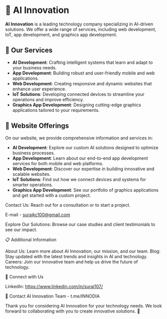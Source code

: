# 🤖 AI Innovation

**AI Innovation** is a leading technology company specializing in AI-driven solutions. We offer a wide range of services, including web development, IoT, app development, and graphics app development.

## 🌟 Our Services

- **AI Development**: Crafting intelligent systems that learn and adapt to your business needs.
- **App Development**: Building robust and user-friendly mobile and web applications.
- **Web Development**: Creating responsive and dynamic websites that enhance user experience.
- **IoT Solutions**: Developing connected devices to streamline your operations and improve efficiency.
- **Graphics App Development**: Designing cutting-edge graphics applications tailored to your requirements.

## 🚀 Website Offerings

On our website, we provide comprehensive information and services in:

- **AI Development**: Explore our custom AI solutions designed to optimize business processes.
- **App Development**: Learn about our end-to-end app development services for both mobile and web platforms.
- **Web Development**: Discover our expertise in building innovative and scalable websites.
- **IoT Solutions**: Find out how we connect devices and systems for smarter operations.
- **Graphics App Development**: See our portfolio of graphics applications and get started with a custom project.

Contact Us: Reach out for a consultation or to start a project.

E-mail - surajkc100@gmail.com 



Explore Our Solutions: Browse our case studies and client testimonials to see our impact.

📋 Additional Information

About Us: Learn more about AI Innovation, our mission, and our team.
Blog: Stay updated with the latest trends and insights in AI and technology.
Careers: Join our innovative team and help us drive the future of technology.

🤝 Connect with Us

LinkedIn: https://www.linkedin.com/in/suraj107/



💬 Contact
AI Innovation Team - t.me/INNODIA


Thank you for considering AI Innovation for your technology needs. We look forward to collaborating with you to create innovative solutions. 🚀
